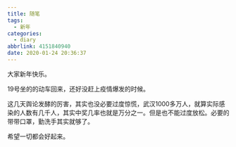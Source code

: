 ```yaml
---
title: 随笔
tags:
  - 新年
categories:
  - diary
abbrlink: 4151840940
date: 2020-01-24 20:36:37
---
```



大家新年快乐。

19号坐的的动车回来，还好没赶上疫情爆发的时候。

这几天舆论发酵的厉害，其实也没必要过度惊慌，武汉1000多万人，就算实际感染的人数有几千人，其实中奖几率也就是万分之一。但是也不能过度放松。必要的带带口罩，勤洗手其实就够了。


希望一切都会好起来。
